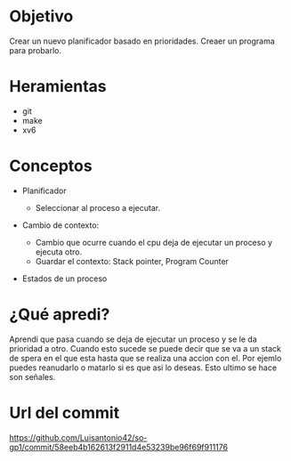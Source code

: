 # Objetivo
Crear un nuevo planificador basado en prioridades.
Creaer un programa para probarlo.

# Heramientas
+ git
+ make
+ xv6

# Conceptos

+ Planificador
  + Seleccionar al proceso a ejecutar.

+ Cambio de contexto:
  + Cambio que ocurre cuando el cpu deja de ejecutar un proceso y ejecuta otro.
  + Guardar el contexto: Stack pointer, Program Counter
  
+ Estados de un proceso


# ¿Qué apredi?
Aprendi que pasa cuando se deja de ejecutar un proceso y se le da prioridad a otro.
Cuando esto sucede se puede decir que se va a un stack de spera en el que esta hasta que se realiza una accion con el.
Por ejemlo puedes reanudarlo o matarlo si es que asi lo deseas. Esto ultimo se hace son señales.

# Url del commit
https://github.com/Luisantonio42/so-gp1/commit/58eeb4b162613f2911d4e53239be96f69f911176
